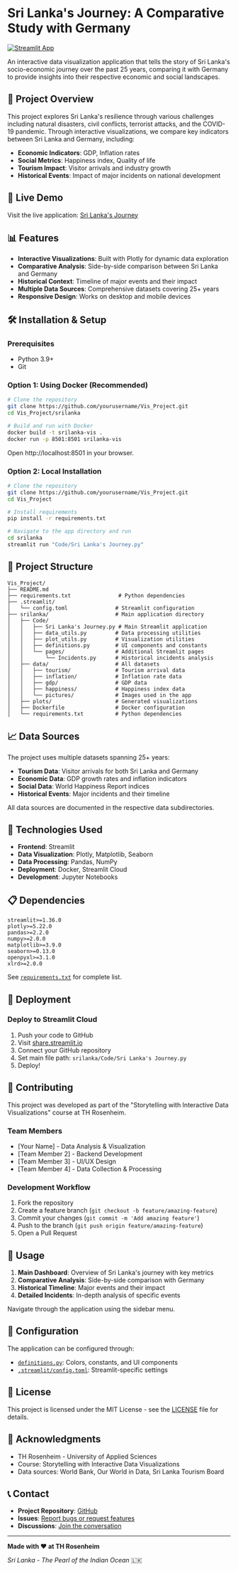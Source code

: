 # Sri Lanka's Journey: A Comparative Study with Germany

[![Streamlit App](https://static.streamlit.io/badges/streamlit_badge_black_white.svg)](https://your-app-url-here.streamlit.app/)

An interactive data visualization application that tells the story of Sri Lanka's socio-economic journey over the past 25 years, comparing it with Germany to provide insights into their respective economic and social landscapes.

## 🌟 Project Overview

This project explores Sri Lanka's resilience through various challenges including natural disasters, civil conflicts, terrorist attacks, and the COVID-19 pandemic. Through interactive visualizations, we compare key indicators between Sri Lanka and Germany, including:

- **Economic Indicators**: GDP, Inflation rates
- **Social Metrics**: Happiness index, Quality of life
- **Tourism Impact**: Visitor arrivals and industry growth
- **Historical Events**: Impact of major incidents on national development

## 🚀 Live Demo

Visit the live application: [Sri Lanka's Journey](https://your-app-url-here.streamlit.app/)

## 📊 Features

- **Interactive Visualizations**: Built with Plotly for dynamic data exploration
- **Comparative Analysis**: Side-by-side comparison between Sri Lanka and Germany
- **Historical Context**: Timeline of major events and their impact
- **Multiple Data Sources**: Comprehensive datasets covering 25+ years
- **Responsive Design**: Works on desktop and mobile devices

## 🛠️ Installation & Setup

### Prerequisites

- Python 3.9+
- Git

### Option 1: Using Docker (Recommended)

```bash
# Clone the repository
git clone https://github.com/yourusername/Vis_Project.git
cd Vis_Project/srilanka

# Build and run with Docker
docker build -t srilanka-vis .
docker run -p 8501:8501 srilanka-vis
```

Open http://localhost:8501 in your browser.

### Option 2: Local Installation

```bash
# Clone the repository
git clone https://github.com/yourusername/Vis_Project.git
cd Vis_Project

# Install requirements
pip install -r requirements.txt

# Navigate to the app directory and run
cd srilanka
streamlit run "Code/Sri Lanka's Journey.py"
```

## 📁 Project Structure

```
Vis_Project/
├── README.md
├── requirements.txt               # Python dependencies
├── .streamlit/
│   └── config.toml               # Streamlit configuration
├── srilanka/                     # Main application directory
│   ├── Code/
│   │   ├── Sri Lanka's Journey.py # Main Streamlit application
│   │   ├── data_utils.py         # Data processing utilities
│   │   ├── plot_utils.py         # Visualization utilities
│   │   ├── definitions.py        # UI components and constants
│   │   └── pages/                # Additional Streamlit pages
│   │       └── Incidents.py      # Historical incidents analysis
│   ├── data/                     # All datasets
│   │   ├── tourism/              # Tourism arrival data
│   │   ├── inflation/            # Inflation rate data
│   │   ├── gdp/                  # GDP data
│   │   ├── happiness/            # Happiness index data
│   │   └── pictures/             # Images used in the app
│   ├── plots/                    # Generated visualizations
│   ├── Dockerfile                # Docker configuration
│   └── requirements.txt          # Python dependencies
```

## 📈 Data Sources

The project uses multiple datasets spanning 25+ years:

- **Tourism Data**: Visitor arrivals for both Sri Lanka and Germany
- **Economic Data**: GDP growth rates and inflation indicators
- **Social Data**: World Happiness Report indices
- **Historical Events**: Major incidents and their timeline

All data sources are documented in the respective data subdirectories.

## 🎨 Technologies Used

- **Frontend**: Streamlit
- **Data Visualization**: Plotly, Matplotlib, Seaborn
- **Data Processing**: Pandas, NumPy
- **Deployment**: Docker, Streamlit Cloud
- **Development**: Jupyter Notebooks

## 📋 Dependencies

```
streamlit>=1.36.0
plotly>=5.22.0
pandas>=2.2.0
numpy>=2.0.0
matplotlib>=3.9.0
seaborn>=0.13.0
openpyxl>=3.1.0
xlrd>=2.0.0
```

See [`requirements.txt`](requirements.txt) for complete list.

## 🚀 Deployment

### Deploy to Streamlit Cloud

1. Push your code to GitHub
2. Visit [share.streamlit.io](https://share.streamlit.io)
3. Connect your GitHub repository
4. Set main file path: `srilanka/Code/Sri Lanka's Journey.py`
5. Deploy!

## 🤝 Contributing

This project was developed as part of the "Storytelling with Interactive Data Visualizations" course at TH Rosenheim.

### Team Members
- [Your Name] - Data Analysis & Visualization
- [Team Member 2] - Backend Development
- [Team Member 3] - UI/UX Design
- [Team Member 4] - Data Collection & Processing

### Development Workflow

1. Fork the repository
2. Create a feature branch (`git checkout -b feature/amazing-feature`)
3. Commit your changes (`git commit -m 'Add amazing feature'`)
4. Push to the branch (`git push origin feature/amazing-feature`)
5. Open a Pull Request

## 📖 Usage

1. **Main Dashboard**: Overview of Sri Lanka's journey with key metrics
2. **Comparative Analysis**: Side-by-side comparison with Germany
3. **Historical Timeline**: Major events and their impact
4. **Detailed Incidents**: In-depth analysis of specific events

Navigate through the application using the sidebar menu.

## 🔧 Configuration

The application can be configured through:
- [`definitions.py`](srilanka/Code/definitions.py): Colors, constants, and UI components
- [`.streamlit/config.toml`](.streamlit/config.toml): Streamlit-specific settings

## 📄 License

This project is licensed under the MIT License - see the [LICENSE](LICENSE) file for details.

## 🙏 Acknowledgments

- TH Rosenheim - University of Applied Sciences
- Course: Storytelling with Interactive Data Visualizations
- Data sources: World Bank, Our World in Data, Sri Lanka Tourism Board

## 📞 Contact

- **Project Repository**: [GitHub](https://github.com/yourusername/Vis_Project)
- **Issues**: [Report bugs or request features](https://github.com/yourusername/Vis_Project/issues)
- **Discussions**: [Join the conversation](https://github.com/yourusername/Vis_Project/discussions)

---

**Made with ❤️ at TH Rosenheim**

*Sri Lanka - The Pearl of the Indian Ocean* 🇱🇰
